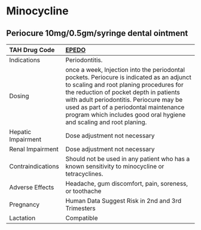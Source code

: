 # Minocycline

## Periocure 10mg/0.5gm/syringe dental ointment

| TAH Drug Code      | [EPEDO](https://www.tahsda.org.tw/drugs/hissearch.php?drug_code=EPEDO)                                                                                                                                                                                                                                                                     |
|:-------------------|:-------------------------------------------------------------------------------------------------------------------------------------------------------------------------------------------------------------------------------------------------------------------------------------------------------------------------------------------|
| Indications        | Periodontitis.                                                                                                                                                                                                                                                                                                                             |
| Dosing             | once a week, Injection into the periodontal pockets. Periocure is indicated as an adjunct to scaling and root planing procedures for the reduction of pocket depth in patients with adult periodontitis. Periocure may be used as part of a periodontal maintenance program which includes good oral hygiene and scaling and root planing. |
| Hepatic Impairment | Dose adjustment not necessary                                                                                                                                                                                                                                                                                                              |
| Renal Impairment   | Dose adjustment not necessary                                                                                                                                                                                                                                                                                                              |
| Contraindications  | Should not be used in any patient who has a known sensitivity to minocycline or tetracyclines.                                                                                                                                                                                                                                             |
| Adverse Effects    | Headache, gum discomfort, pain, soreness, or toothache                                                                                                                                                                                                                                                                                     |
| Pregnancy          | Human Data Suggest Risk in 2nd and 3rd Trimesters                                                                                                                                                                                                                                                                                          |
| Lactation          | Compatible                                                                                                                                                                                                                                                                                                                                 |

